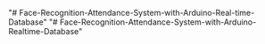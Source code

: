 "# Face-Recognition-Attendance-System-with-Arduino-Real-time-Database" 
"# Face-Recognition-Attendance-System-with-Arduino-Realtime-Database" 
